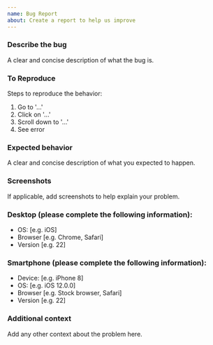 ```yaml
---
name: Bug Report
about: Create a report to help us improve
---
```


### Describe the bug

A clear and concise description of what the bug is.

### To Reproduce

Steps to reproduce the behavior:

1. Go to '...'
2. Click on '...'
3. Scroll down to '...'
4. See error

### Expected behavior

A clear and concise description of what you expected to happen.

### Screenshots

If applicable, add screenshots to help explain your problem.

### Desktop (please complete the following information):

* OS: [e.g. iOS]
* Browser [e.g. Chrome, Safari]
* Version [e.g. 22]

### Smartphone (please complete the following information):

* Device: [e.g. iPhone 8]
* OS: [e.g. iOS 12.0.0]
* Browser [e.g. Stock browser, Safari]
* Version [e.g. 22]

### Additional context

Add any other context about the problem here.
